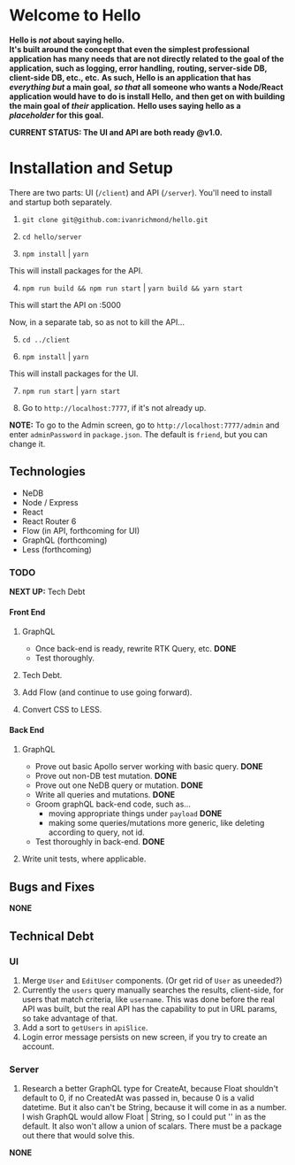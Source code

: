 # Welcome to Hello

**Hello is _not_ about saying hello.**  
**It's built around the concept that even the simplest professional application has many needs**
**that are not directly related to the goal of the application, such as logging, error handling,**
**routing, server-side DB, client-side DB, etc., etc.**
**As such, Hello is an application that has _everything but_ a main goal,**
**_so that_ all someone who wants a Node/React application would have to do is install Hello,**
**and then get on with building the main goal of _their_ application.**
**Hello uses saying hello as a _placeholder_ for this goal.**

**CURRENT STATUS: The UI and API are both ready @v1.0.**
# Installation and Setup

There are two parts: UI (`/client`) and API (`/server`).  You'll need to install
and startup both separately.

1. `git clone git@github.com:ivanrichmond/hello.git`

2. `cd hello/server`

3. `npm install` | `yarn`

This will install packages for the API.

4. `npm run build && npm run start` | `yarn build && yarn start`

This will start the API on :5000

Now, in a separate tab, so as not to kill the API...

5. `cd ../client`

6. `npm install` | `yarn`

This will install packages for the UI.

7. `npm run start` | `yarn start`

8. Go to `http://localhost:7777`, if it's not already up.

**NOTE:** To go to the Admin screen, go to `http://localhost:7777/admin` and enter `adminPassword` in `package.json`.  The default is `friend`, but you can change it.
## Technologies

- NeDB
- Node / Express
- React
- React Router 6
- Flow (in API, forthcoming for UI)
- GraphQL (forthcoming)
- Less (forthcoming)


### TODO

**NEXT UP:** Tech Debt
#### Front End

1. GraphQL
    
    - Once back-end is ready, rewrite RTK Query, etc. **DONE**
    - Test thoroughly.

2. Tech Debt.
3. Add Flow (and continue to use going forward).
4. Convert CSS to LESS.

#### Back End

1. GraphQL
    
    - Prove out basic Apollo server working with basic query. **DONE**
    - Prove out non-DB test mutation. **DONE**
    - Prove out one NeDB query or mutation. **DONE**
    - Write all queries and mutations. **DONE**
    - Groom graphQL back-end code, such as...
        - moving appropriate things under `payload` **DONE**
        - making some queries/mutations more generic, like deleting according to query, not id.
    - Test thoroughly in back-end. **DONE**

2. Write unit tests, where applicable.
## Bugs and Fixes

**NONE**
## Technical Debt

### UI

1. Merge `User` and `EditUser` components.  (Or get rid of `User` as uneeded?)
2. Currently the `users` query manually searches the results, client-side, for
users that match criteria, like `username`.  This was done before the real API 
was built, but the real API has the capability to put in URL params, so take 
advantage of that.
3. Add a sort to `getUsers` in `apiSlice`.
4. Login error message persists on new screen, if you try to create an account.
### Server
1. Research a better GraphQL type for CreateAt, because Float shouldn't default to 0, if no CreatedAt
 was passed in, because 0 is a valid datetime.  But it also can't be String, because it will come in
as a number.  I wish GraphQL would allow Float | String, so I could put '' in as the default.
It also won't allow a union of scalars.  There must be a package out there that would solve this.

**NONE**
